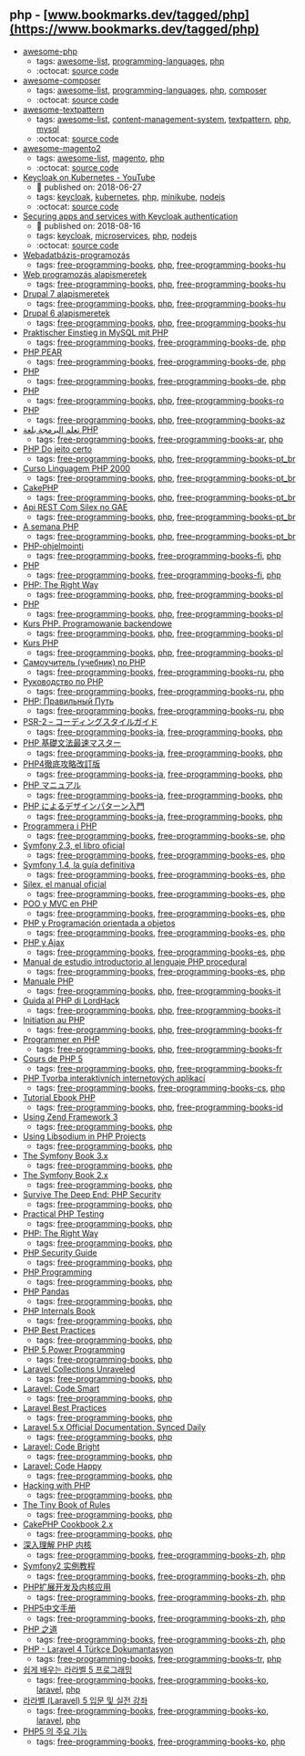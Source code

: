 php - [www.bookmarks.dev/tagged/php](https://www.bookmarks.dev/tagged/php)
---
* [awesome-php](https://github.com/ziadoz/awesome-php#readme)
    * tags: [awesome-list](../tagged/awesome-list.md), [programming-languages](../tagged/programming-languages.md), [php](../tagged/php.md)
    * :octocat: [source code](https://github.com/ziadoz/awesome-php#readme)
* [awesome-composer](https://github.com/jakoch/awesome-composer#readme)
    * tags: [awesome-list](../tagged/awesome-list.md), [programming-languages](../tagged/programming-languages.md), [php](../tagged/php.md), [composer](../tagged/composer.md)
    * :octocat: [source code](https://github.com/jakoch/awesome-composer#readme)
* [awesome-textpattern](https://github.com/drmonkeyninja/awesome-textpattern#readme)
    * tags: [awesome-list](../tagged/awesome-list.md), [content-management-system](../tagged/content-management-system.md), [textpattern](../tagged/textpattern.md), [php](../tagged/php.md), [mysql](../tagged/mysql.md)
    * :octocat: [source code](https://github.com/drmonkeyninja/awesome-textpattern#readme)
* [awesome-magento2](https://github.com/DavidLambauer/awesome-magento2#readme)
    * tags: [awesome-list](../tagged/awesome-list.md), [magento](../tagged/magento.md), [php](../tagged/php.md)
    * :octocat: [source code](https://github.com/DavidLambauer/awesome-magento2#readme)
* [Keycloak on Kubernetes - YouTube](https://www.youtube.com/watch?v=A_BYZ7hHWXE)
    * :calendar: published on: 2018-06-27
    * tags: [keycloak](../tagged/keycloak.md), [kubernetes](../tagged/kubernetes.md), [php](../tagged/php.md), [minikube](../tagged/minikube.md), [nodejs](../tagged/nodejs.md)
    * :octocat: [source code](https://github.com/stianst/demo-kubernetes)
* [Securing apps and services with Keycloak authentication](https://www.youtube.com/watch?v=mdZauKsMDiI)
    * :calendar: published on: 2018-08-16
    * tags: [keycloak](../tagged/keycloak.md), [microservices](../tagged/microservices.md), [php](../tagged/php.md), [nodejs](../tagged/nodejs.md)
    * :octocat: [source code](https://github.com/stianst/keycloak-demo/tree/master/demo-service)
* [Webadatbázis-programozás](http://ade.web.elte.hu/wabp/index.html)
    * tags: [free-programming-books](../tagged/free-programming-books.md), [php](../tagged/php.md), [free-programming-books-hu](../tagged/free-programming-books-hu.md)
* [Web programozás alapismeretek](http://nagygusztav.hu/web-programozas)
    * tags: [free-programming-books](../tagged/free-programming-books.md), [php](../tagged/php.md), [free-programming-books-hu](../tagged/free-programming-books-hu.md)
* [Drupal 7 alapismeretek](http://nagygusztav.hu/drupal-7-alapismeretek)
    * tags: [free-programming-books](../tagged/free-programming-books.md), [php](../tagged/php.md), [free-programming-books-hu](../tagged/free-programming-books-hu.md)
* [Drupal 6 alapismeretek](http://nagygusztav.hu/drupal-6-alapismeretek)
    * tags: [free-programming-books](../tagged/free-programming-books.md), [php](../tagged/php.md), [free-programming-books-hu](../tagged/free-programming-books-hu.md)
* [Praktischer Einstieg in MySQL mit PHP](http://examples.oreilly.de/openbooks/pdf_einmysql2ger.pdf)
    * tags: [free-programming-books](../tagged/free-programming-books.md), [free-programming-books-de](../tagged/free-programming-books-de.md), [php](../tagged/php.md)
* [PHP PEAR](http://openbook.rheinwerk-verlag.de/php_pear/)
    * tags: [free-programming-books](../tagged/free-programming-books.md), [free-programming-books-de](../tagged/free-programming-books-de.md), [php](../tagged/php.md)
* [PHP](http://www.peterkropff.de/site/php/php.htm)
    * tags: [free-programming-books](../tagged/free-programming-books.md), [free-programming-books-de](../tagged/free-programming-books-de.md), [php](../tagged/php.md)
* [PHP](http://php.punctsivirgula.ro)
    * tags: [free-programming-books](../tagged/free-programming-books.md), [php](../tagged/php.md), [free-programming-books-ro](../tagged/free-programming-books-ro.md)
* [PHP](http://ilkaddimlar.com/PHP/PHP/17/PHP)
    * tags: [free-programming-books](../tagged/free-programming-books.md), [php](../tagged/php.md), [free-programming-books-az](../tagged/free-programming-books-az.md)
* [تعلم البرمجة بلغة PHP](http://librebooks.org/learn-programming-with-php/)
    * tags: [free-programming-books](../tagged/free-programming-books.md), [free-programming-books-ar](../tagged/free-programming-books-ar.md), [php](../tagged/php.md)
* [PHP Do jeito certo](http://br.phptherightway.com)
    * tags: [free-programming-books](../tagged/free-programming-books.md), [php](../tagged/php.md), [free-programming-books-pt_br](../tagged/free-programming-books-pt_br.md)
* [Curso Linguagem PHP 2000](http://www.etelg.com.br/paginaete/downloads/informatica/php.pdf)
    * tags: [free-programming-books](../tagged/free-programming-books.md), [php](../tagged/php.md), [free-programming-books-pt_br](../tagged/free-programming-books-pt_br.md)
* [CakePHP](http://book.cakephp.org/2.0/pt/index.html)
    * tags: [free-programming-books](../tagged/free-programming-books.md), [php](../tagged/php.md), [free-programming-books-pt_br](../tagged/free-programming-books-pt_br.md)
* [Api REST Com Silex no GAE](http://bit.ly/ebook-silex)
    * tags: [free-programming-books](../tagged/free-programming-books.md), [php](../tagged/php.md), [free-programming-books-pt_br](../tagged/free-programming-books-pt_br.md)
* [A semana PHP](http://asemanaphp.com.br)
    * tags: [free-programming-books](../tagged/free-programming-books.md), [php](../tagged/php.md), [free-programming-books-pt_br](../tagged/free-programming-books-pt_br.md)
* [PHP-ohjelmointi](http://www.ohjelmointiputka.net/oppaat/opas.php?tunnus=php_01)
    * tags: [free-programming-books](../tagged/free-programming-books.md), [free-programming-books-fi](../tagged/free-programming-books-fi.md), [php](../tagged/php.md)
* [PHP](https://fi.wikibooks.org/wiki/PHP)
    * tags: [free-programming-books](../tagged/free-programming-books.md), [free-programming-books-fi](../tagged/free-programming-books-fi.md), [php](../tagged/php.md)
* [PHP: The Right Way](http://pl.phptherightway.com)
    * tags: [free-programming-books](../tagged/free-programming-books.md), [php](../tagged/php.md), [free-programming-books-pl](../tagged/free-programming-books-pl.md)
* [PHP](https://pl.wikibooks.org/wiki/PHP)
    * tags: [free-programming-books](../tagged/free-programming-books.md), [php](../tagged/php.md), [free-programming-books-pl](../tagged/free-programming-books-pl.md)
* [Kurs PHP. Programowanie backendowe](https://www.youtube.com/playlist?list=PLOYHgt8dIdox81dbm1JWXQbm2geG1V2uh)
    * tags: [free-programming-books](../tagged/free-programming-books.md), [php](../tagged/php.md), [free-programming-books-pl](../tagged/free-programming-books-pl.md)
* [Kurs PHP](http://phpkurs.pl)
    * tags: [free-programming-books](../tagged/free-programming-books.md), [php](../tagged/php.md), [free-programming-books-pl](../tagged/free-programming-books-pl.md)
* [Самоучитель (учебник) по PHP](http://www.php-s.ru/self-teacher/)
    * tags: [free-programming-books](../tagged/free-programming-books.md), [free-programming-books-ru](../tagged/free-programming-books-ru.md), [php](../tagged/php.md)
* [Руководство по PHP](http://docs.php.net/manual/ru/)
    * tags: [free-programming-books](../tagged/free-programming-books.md), [free-programming-books-ru](../tagged/free-programming-books-ru.md), [php](../tagged/php.md)
* [PHP: Правильный Путь](http://getjump.github.io/ru-php-the-right-way/)
    * tags: [free-programming-books](../tagged/free-programming-books.md), [free-programming-books-ru](../tagged/free-programming-books-ru.md), [php](../tagged/php.md)
* [PSR-2 – コーディングスタイルガイド](https://github.com/maosanhioro/fig-standards/blob/master/translation/PSR-2-coding-style-guide.md)
    * tags: [free-programming-books-ja](../tagged/free-programming-books-ja.md), [free-programming-books](../tagged/free-programming-books.md), [php](../tagged/php.md)
* [PHP 基礎文法最速マスター](http://www.1x1.jp/blog/2010/01/php-basic-syntax.html)
    * tags: [free-programming-books-ja](../tagged/free-programming-books-ja.md), [free-programming-books](../tagged/free-programming-books.md), [php](../tagged/php.md)
* [PHP4徹底攻略改訂版](http://net-newbie.com/support/pdf2/)
    * tags: [free-programming-books-ja](../tagged/free-programming-books-ja.md), [free-programming-books](../tagged/free-programming-books.md), [php](../tagged/php.md)
* [PHP マニュアル](http://www.php.net/manual/ja/)
    * tags: [free-programming-books-ja](../tagged/free-programming-books-ja.md), [free-programming-books](../tagged/free-programming-books.md), [php](../tagged/php.md)
* [PHP によるデザインパターン入門](https://web.archive.org/web/20140703001758/http://www.doyouphp.jp/book/book_phpdp.shtml)
    * tags: [free-programming-books-ja](../tagged/free-programming-books-ja.md), [free-programming-books](../tagged/free-programming-books.md), [php](../tagged/php.md)
* [Programmera i PHP](https://sv.wikibooks.org/wiki/Programmera_i_PHP)
    * tags: [free-programming-books](../tagged/free-programming-books.md), [free-programming-books-se](../tagged/free-programming-books-se.md), [php](../tagged/php.md)
* [Symfony 2.3, el libro oficial](http://librosweb.es/libro/symfony_2_3/)
    * tags: [free-programming-books](../tagged/free-programming-books.md), [free-programming-books-es](../tagged/free-programming-books-es.md), [php](../tagged/php.md)
* [Symfony 1.4, la guía definitiva](http://librosweb.es/libro/symfony_1_4/)
    * tags: [free-programming-books](../tagged/free-programming-books.md), [free-programming-books-es](../tagged/free-programming-books-es.md), [php](../tagged/php.md)
* [Silex, el manual oficial](http://librosweb.es/libro/silex/)
    * tags: [free-programming-books](../tagged/free-programming-books.md), [free-programming-books-es](../tagged/free-programming-books-es.md), [php](../tagged/php.md)
* [POO y MVC en PHP](http://www.bubok.es/libros/205199/POO-y-MVC-en-PHP)
    * tags: [free-programming-books](../tagged/free-programming-books.md), [free-programming-books-es](../tagged/free-programming-books-es.md), [php](../tagged/php.md)
* [PHP y Programación orientada a objetos](https://styde.net/php-y-programacion-orientada-a-objetos/)
    * tags: [free-programming-books](../tagged/free-programming-books.md), [free-programming-books-es](../tagged/free-programming-books-es.md), [php](../tagged/php.md)
* [PHP y Ajax](http://rua.ua.es/dspace/bitstream/10045/13176/9/04-ajaxphp.pdf)
    * tags: [free-programming-books](../tagged/free-programming-books.md), [free-programming-books-es](../tagged/free-programming-books-es.md), [php](../tagged/php.md)
* [Manual de estudio introductorio al lenguaje PHP procedural](https://web.archive.org/web/20140209203630/http://www.cursosdeprogramacionadistancia.com/static/pdf/material-sin-personalizar-php.pdf)
    * tags: [free-programming-books](../tagged/free-programming-books.md), [free-programming-books-es](../tagged/free-programming-books-es.md), [php](../tagged/php.md)
* [Manuale PHP](http://francescomuscolo.altervista.org/manuale_PHP.pdf)
    * tags: [free-programming-books](../tagged/free-programming-books.md), [php](../tagged/php.md), [free-programming-books-it](../tagged/free-programming-books-it.md)
* [Guida al PHP di LordHack](http://www.lordhack.altervista.org/brdp.pdf)
    * tags: [free-programming-books](../tagged/free-programming-books.md), [php](../tagged/php.md), [free-programming-books-it](../tagged/free-programming-books-it.md)
* [Initiation au PHP](http://framasoft.net/IMG/pdf/initiation_php.pdf)
    * tags: [free-programming-books](../tagged/free-programming-books.md), [php](../tagged/php.md), [free-programming-books-fr](../tagged/free-programming-books-fr.md)
* [Programmer en PHP](http://www.lincoste.com/ebooks/pdf/informatique/programmer_php.pdf)
    * tags: [free-programming-books](../tagged/free-programming-books.md), [php](../tagged/php.md), [free-programming-books-fr](../tagged/free-programming-books-fr.md)
* [Cours de PHP 5](http://g-rossolini.developpez.com/tutoriels/php/cours/?page=introduction)
    * tags: [free-programming-books](../tagged/free-programming-books.md), [php](../tagged/php.md), [free-programming-books-fr](../tagged/free-programming-books-fr.md)
* [PHP Tvorba interaktivních internetových aplikací](http://www.kosek.cz/php/php-tvorba-interaktivnich-internetovych-aplikaci.pdf)
    * tags: [free-programming-books](../tagged/free-programming-books.md), [free-programming-books-cs](../tagged/free-programming-books-cs.md), [php](../tagged/php.md)
* [Tutorial Ebook PHP](http://www.ilmuwebsite.com/ebook-php-free-download)
    * tags: [free-programming-books](../tagged/free-programming-books.md), [php](../tagged/php.md), [free-programming-books-id](../tagged/free-programming-books-id.md)
* [Using Zend Framework 3](https://olegkrivtsov.github.io/using-zend-framework-3-book/html/)
    * tags: [free-programming-books](../tagged/free-programming-books.md), [php](../tagged/php.md)
* [Using Libsodium in PHP Projects](https://paragonie.com/book/pecl-libsodium)
    * tags: [free-programming-books](../tagged/free-programming-books.md), [php](../tagged/php.md)
* [The Symfony Book 3.x](http://symfony.com/doc/current/index.html)
    * tags: [free-programming-books](../tagged/free-programming-books.md), [php](../tagged/php.md)
* [The Symfony Book 2.x](https://symfony.com/pdf/Symfony_book_2.8.pdf)
    * tags: [free-programming-books](../tagged/free-programming-books.md), [php](../tagged/php.md)
* [Survive The Deep End: PHP Security](https://phpsecurity.readthedocs.org/en/latest/)
    * tags: [free-programming-books](../tagged/free-programming-books.md), [php](../tagged/php.md)
* [Practical PHP Testing](http://www.giorgiosironi.com/2009/12/practical-php-testing-is-here.html)
    * tags: [free-programming-books](../tagged/free-programming-books.md), [php](../tagged/php.md)
* [PHP: The Right Way](http://www.phptherightway.com)
    * tags: [free-programming-books](../tagged/free-programming-books.md), [php](../tagged/php.md)
* [PHP Security Guide](http://phpsec.org/projects/guide/)
    * tags: [free-programming-books](../tagged/free-programming-books.md), [php](../tagged/php.md)
* [PHP Programming](https://en.wikibooks.org/wiki/PHP_Programming)
    * tags: [free-programming-books](../tagged/free-programming-books.md), [php](../tagged/php.md)
* [PHP Pandas](http://daylerees.com/php-pandas/)
    * tags: [free-programming-books](../tagged/free-programming-books.md), [php](../tagged/php.md)
* [PHP Internals Book](http://www.phpinternalsbook.com)
    * tags: [free-programming-books](../tagged/free-programming-books.md), [php](../tagged/php.md)
* [PHP Best Practices](https://phpbestpractices.org)
    * tags: [free-programming-books](../tagged/free-programming-books.md), [php](../tagged/php.md)
* [PHP 5 Power Programming](http://www.informit.com/content/images/013147149X/downloads/013147149X_book.pdf)
    * tags: [free-programming-books](../tagged/free-programming-books.md), [php](../tagged/php.md)
* [Laravel Collections Unraveled](https://leanpub.com/laravelcollectionsunraveled)
    * tags: [free-programming-books](../tagged/free-programming-books.md), [php](../tagged/php.md)
* [Laravel: Code Smart](https://daylerees.com/codesmart/)
    * tags: [free-programming-books](../tagged/free-programming-books.md), [php](../tagged/php.md)
* [Laravel Best Practices](http://www.laravelbestpractices.com)
    * tags: [free-programming-books](../tagged/free-programming-books.md), [php](../tagged/php.md)
* [Laravel 5.x Official Documentation. Synced Daily](https://leanpub.com/laravel-5)
    * tags: [free-programming-books](../tagged/free-programming-books.md), [php](../tagged/php.md)
* [Laravel: Code Bright](http://daylerees.com/codebright)
    * tags: [free-programming-books](../tagged/free-programming-books.md), [php](../tagged/php.md)
* [Laravel: Code Happy](http://daylerees.com/codehappy)
    * tags: [free-programming-books](../tagged/free-programming-books.md), [php](../tagged/php.md)
* [Hacking with PHP](http://www.hackingwithphp.com)
    * tags: [free-programming-books](../tagged/free-programming-books.md), [php](../tagged/php.md)
* [The Tiny Book of Rules](https://www.drupal.org/files/tiny-book-of-rules.pdf)
    * tags: [free-programming-books](../tagged/free-programming-books.md), [php](../tagged/php.md)
* [CakePHP Cookbook 2.x](http://book.cakephp.org/2.0/_downloads/en/CakePHPCookbook.pdf)
    * tags: [free-programming-books](../tagged/free-programming-books.md), [php](../tagged/php.md)
* [深入理解 PHP 内核](http://www.php-internals.com/book/)
    * tags: [free-programming-books](../tagged/free-programming-books.md), [free-programming-books-zh](../tagged/free-programming-books-zh.md), [php](../tagged/php.md)
* [Symfony2 实例教程](https://wusuopu.gitbooks.io/symfony2_tutorial/content)
    * tags: [free-programming-books](../tagged/free-programming-books.md), [free-programming-books-zh](../tagged/free-programming-books-zh.md), [php](../tagged/php.md)
* [PHP扩展开发及内核应用](http://www.walu.cc/phpbook/preface.md)
    * tags: [free-programming-books](../tagged/free-programming-books.md), [free-programming-books-zh](../tagged/free-programming-books-zh.md), [php](../tagged/php.md)
* [PHP5中文手册](http://php.net/manual/zh/)
    * tags: [free-programming-books](../tagged/free-programming-books.md), [free-programming-books-zh](../tagged/free-programming-books-zh.md), [php](../tagged/php.md)
* [PHP 之道](http://wulijun.github.io/php-the-right-way/)
    * tags: [free-programming-books](../tagged/free-programming-books.md), [free-programming-books-zh](../tagged/free-programming-books-zh.md), [php](../tagged/php.md)
* [PHP - Laravel 4 Türkçe Dokumantasyon](https://leanpub.com/laravel4-tr)
    * tags: [free-programming-books](../tagged/free-programming-books.md), [free-programming-books-tr](../tagged/free-programming-books-tr.md), [php](../tagged/php.md)
* [쉽게 배우는 라라벨 5 프로그래밍](https://www.lesstif.com/display/laravelprog)
    * tags: [free-programming-books](../tagged/free-programming-books.md), [free-programming-books-ko](../tagged/free-programming-books-ko.md), [laravel](../tagged/laravel.md), [php](../tagged/php.md)
* [라라벨 (Laravel) 5 입문 및 실전 강좌](http://l5.appkr.kr)
    * tags: [free-programming-books](../tagged/free-programming-books.md), [free-programming-books-ko](../tagged/free-programming-books-ko.md), [laravel](../tagged/laravel.md), [php](../tagged/php.md)
* [PHP5 의 주요 기능](https://www.lesstif.com/pages/viewpage.action?pageId=24445740)
    * tags: [free-programming-books](../tagged/free-programming-books.md), [free-programming-books-ko](../tagged/free-programming-books-ko.md), [php](../tagged/php.md)
